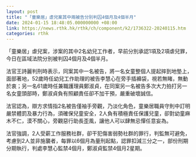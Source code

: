 ```yaml
---
layout: post
title: "「童樂居」虐兒案其中兩被告分別判囚4個月及4個半月"
date: 2024-01-15 18:48:05.000000000 +08:00
link: https://news.rthk.hk/rthk/ch/component/k2/1736322-20240115.htm
categories: rthk
---
```


「童樂居」虐兒案，涉案的其中2名幼兒工作者，早前分別承認1項及2項虐兒罪，今日在區域法院分別被判囚4個月及4個半月。

法官王詩麗判刑時表示，同案其中一名被告，將一名女童整個人提起摔到地墊上，面部著地，52歲時任幼兒工作助理的被告李慧心在旁手插褲袋，視若無睹，無動於衷；另一名61歲時任兼職護理員鄭淑貞，在同案另一名被告多次大力拍打另一名女童頭部時，鄭淑貞負有照顧責任卻不加干預，嚴重破壞誠信。

法官認為，辯方求情指2名被告僅袖手旁觀，乃淡化角色，童樂居職員守則中訂明嚴禁體罰及暴力行為，須確保兒童安全，2人負有積極責任保護兒童，卻對幼童麻木不仁，漠不關心，旁觀惡行助長歪風，讓他人可以肆無忌憚任意妄為。

法官強調，2人受薪工作服務社群，卻干犯傷害弱勢社群的罪行，判監無可避免，考慮到2人並非施襲者，每罪以6個月為量刑起點，認罪扣減三分之一，部份刑期分期執行，判處李慧心監禁4個月，鄭淑貞監禁4個月2星期。
